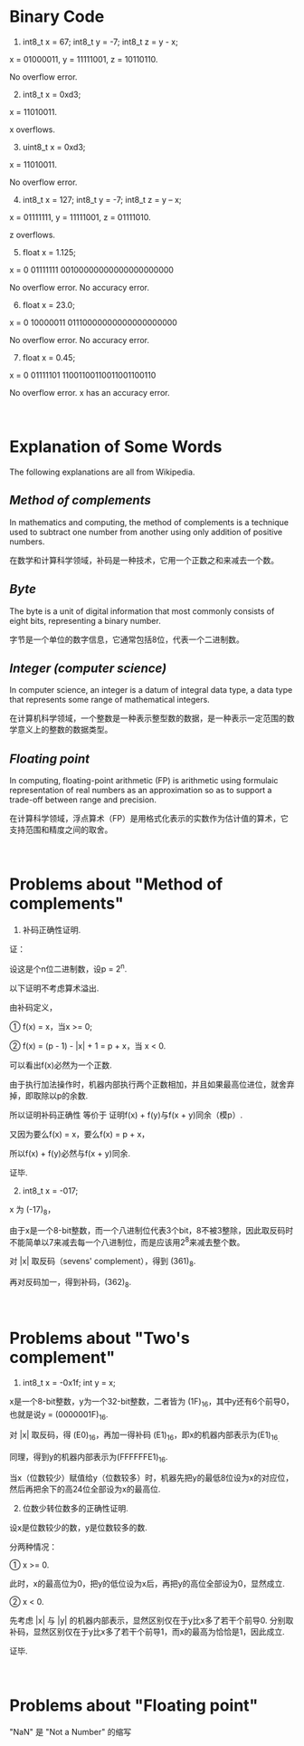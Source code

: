 # **Binary Code**

1) int8_t x = 67; int8_t y = -7; int8_t z = y - x;

x = 01000011, y = 11111001, z = 10110110.

No overflow error.

2) int8_t x = 0xd3;

x = 11010011.

x overflows.

3) uint8_t x = 0xd3;

x = 11010011.

No overflow error.

4) int8_t x = 127; int8_t y = -7; int8_t z = y – x;

x = 01111111, y = 11111001, z = 01111010.

z overflows.

5) float x = 1.125;

x = 0 01111111 00100000000000000000000

No overflow error. No accuracy error.

6) float x = 23.0;

x = 0 10000011 01110000000000000000000

No overflow error. No accuracy error.

7) float x = 0.45;

x = 0 01111101 11001100110011001100110

No overflow error. x has an accuracy error.

<br/>

# **Explanation of Some Words**

The following explanations are all from Wikipedia.

## *Method of complements*

In mathematics and computing, the method of complements is a technique used to subtract one number from another using only addition of positive numbers.

在数学和计算科学领域，补码是一种技术，它用一个正数之和来减去一个数。

## *Byte*

The byte is a unit of digital information that most commonly consists of eight bits, representing a binary number.

字节是一个单位的数字信息，它通常包括8位，代表一个二进制数。

## *Integer (computer science)*

In computer science, an integer is a datum of integral data type, a data type that represents some range of mathematical integers.

在计算机科学领域，一个整数是一种表示整型数的数据，是一种表示一定范围的数学意义上的整数的数据类型。

## *Floating point*

In computing, floating-point arithmetic (FP) is arithmetic using formulaic representation of real numbers as an approximation so as to support a trade-off between range and precision.

在计算科学领域，浮点算术（FP）是用格式化表示的实数作为估计值的算术，它支持范围和精度之间的取舍。

<br/>

# **Problems about "Method of complements"**

1) 补码正确性证明.

证：

设这是个n位二进制数，设p = 2<sup>n</sup>.

以下证明不考虑算术溢出.

由补码定义，

① f(x) = x，当x >= 0;

② f(x) = (p - 1) - |x| + 1 = p + x，当 x < 0.

可以看出f(x)必然为一个正数.

由于执行加法操作时，机器内部执行两个正数相加，并且如果最高位进位，就舍弃掉，即取除以p的余数.

所以证明补码正确性 等价于 证明f(x) + f(y)与f(x + y)同余（模p）.

又因为要么f(x) = x，要么f(x) = p + x，

所以f(x) + f(y)必然与f(x + y)同余.

证毕.

2) int8_t x = -017;

x 为 (-17)<sub>8</sub>，

由于x是一个8-bit整数，而一个八进制位代表3个bit，8不被3整除，因此取反码时不能简单以7来减去每一个八进制位，而是应该用2<sup>8</sup>来减去整个数。

对 |x| 取反码（sevens' complement），得到 (361)<sub>8</sub>.

再对反码加一，得到补码，(362)<sub>8</sub>.

<br/>

# **Problems about "Two's complement"**

1) int8_t x = -0x1f; int y = x;

x是一个8-bit整数，y为一个32-bit整数，二者皆为 (1F)<sub>16</sub>，其中y还有6个前导0，也就是说y = (0000001F)<sub>16</sub>.

对 |x| 取反码，得 (E0)<sub>16</sub>，再加一得补码 (E1)<sub>16</sub>，即x的机器内部表示为(E1)<sub>16<sub>.

同理，得到y的机器内部表示为(FFFFFFE1)<sub>16</sub>.

当x（位数较少）赋值给y（位数较多）时，机器先把y的最低8位设为x的对应位，然后再把余下的高24位全部设为x的最高位.

2) 位数少转位数多的正确性证明.

设x是位数较少的数，y是位数较多的数.

分两种情况：

① x >= 0.

此时，x的最高位为0，把y的低位设为x后，再把y的高位全部设为0，显然成立.

② x < 0.

先考虑 |x| 与 |y| 的机器内部表示，显然区别仅在于y比x多了若干个前导0. 分别取补码，显然区别仅在于y比x多了若干个前导1，而x的最高为恰恰是1，因此成立.

证毕.

<br/>

# **Problems about "Floating point"**

"NaN" 是 "Not a Number" 的缩写
